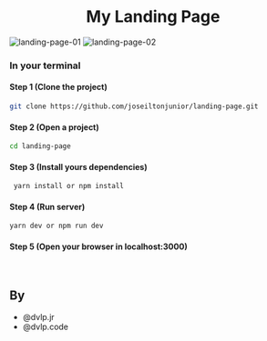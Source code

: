 <h1 align="center">My Landing Page</h1>


<img src="https://i.ibb.co/0fNM7K8/landing-page-01.png" alt="landing-page-01" border="0">

<img src="https://i.ibb.co/MngY36S/landing-page-02.png" alt="landing-page-02" border="0">


<h3><strong>In your terminal</strong></h3>

#### Step 1 (Clone the project)
```sh
git clone https://github.com/joseiltonjunior/landing-page.git
```

#### Step 2 (Open a project)
```sh
cd landing-page
```

#### Step 3 (Install yours dependencies)
```sh
 yarn install or npm install
```

#### Step 4 (Run server)
```sh
yarn dev or npm run dev
```

#### Step 5 (Open your browser in localhost:3000)

<br/>

## By

- @dvlp.jr
- @dvlp.code



